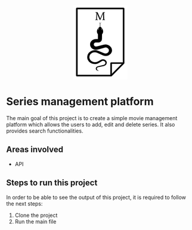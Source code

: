 <p align="center">
  <img src="images/my-logo.png">
</p>

# Series management platform

The main goal of this project is to create a simple movie management platform which allows the users to add, edit and delete series. It also provides search functionalities.

## Areas involved

- API

## Steps to run this project

In order to be able to see the output of this project, it is required to follow the next steps:

1. Clone the project
2. Run the main file
